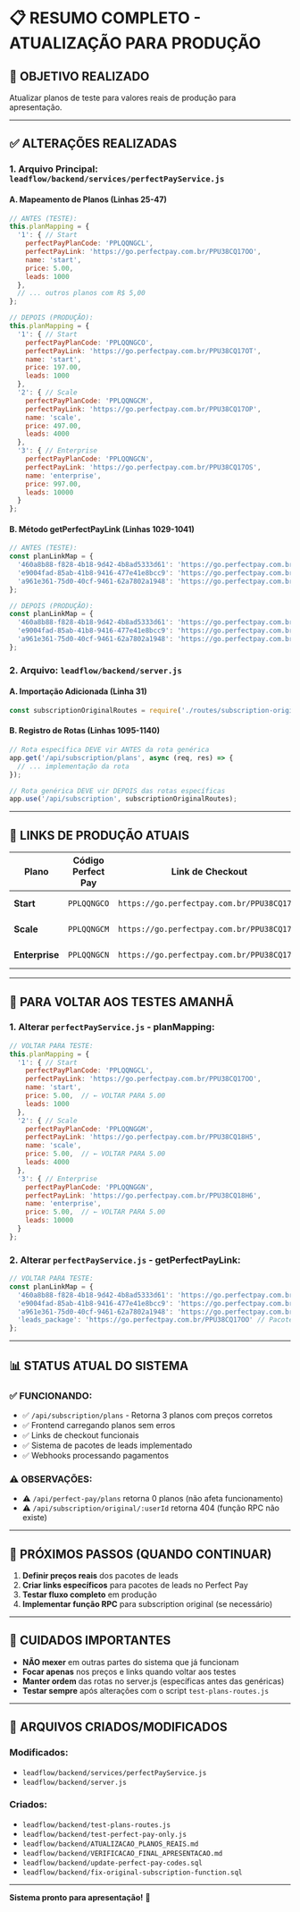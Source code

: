 # 📋 RESUMO COMPLETO - ATUALIZAÇÃO PARA PRODUÇÃO

## 🎯 **OBJETIVO REALIZADO**
Atualizar planos de teste para valores reais de produção para apresentação.

---

## ✅ **ALTERAÇÕES REALIZADAS**

### **1. Arquivo Principal: `leadflow/backend/services/perfectPayService.js`**

#### **A. Mapeamento de Planos (Linhas 25-47)**
```javascript
// ANTES (TESTE):
this.planMapping = {
  '1': { // Start
    perfectPayPlanCode: 'PPLQQNGCL',
    perfectPayLink: 'https://go.perfectpay.com.br/PPU38CQ17OO',
    name: 'start',
    price: 5.00,
    leads: 1000
  },
  // ... outros planos com R$ 5,00
};

// DEPOIS (PRODUÇÃO):
this.planMapping = {
  '1': { // Start
    perfectPayPlanCode: 'PPLQQNGCO',
    perfectPayLink: 'https://go.perfectpay.com.br/PPU38CQ17OT',
    name: 'start',
    price: 197.00,
    leads: 1000
  },
  '2': { // Scale  
    perfectPayPlanCode: 'PPLQQNGCM',
    perfectPayLink: 'https://go.perfectpay.com.br/PPU38CQ17OP',
    name: 'scale',
    price: 497.00,
    leads: 4000
  },
  '3': { // Enterprise
    perfectPayPlanCode: 'PPLQQNGCN',
    perfectPayLink: 'https://go.perfectpay.com.br/PPU38CQ17OS',
    name: 'enterprise',
    price: 997.00,
    leads: 10000
  }
};
```

#### **B. Método getPerfectPayLink (Linhas 1029-1041)**
```javascript
// ANTES (TESTE):
const planLinkMap = {
  '460a8b88-f828-4b18-9d42-4b8ad5333d61': 'https://go.perfectpay.com.br/PPU38CQ17OO', // Start
  'e9004fad-85ab-41b8-9416-477e41e8bcc9': 'https://go.perfectpay.com.br/PPU38CQ18H5', // Scale
  'a961e361-75d0-40cf-9461-62a7802a1948': 'https://go.perfectpay.com.br/PPU38CQ18H6',  // Enterprise
};

// DEPOIS (PRODUÇÃO):
const planLinkMap = {
  '460a8b88-f828-4b18-9d42-4b8ad5333d61': 'https://go.perfectpay.com.br/PPU38CQ17OT', // Start
  'e9004fad-85ab-41b8-9416-477e41e8bcc9': 'https://go.perfectpay.com.br/PPU38CQ17OP', // Scale
  'a961e361-75d0-40cf-9461-62a7802a1948': 'https://go.perfectpay.com.br/PPU38CQ17OS',  // Enterprise
};
```

### **2. Arquivo: `leadflow/backend/server.js`**

#### **A. Importação Adicionada (Linha 31)**
```javascript
const subscriptionOriginalRoutes = require('./routes/subscription-original');
```

#### **B. Registro de Rotas (Linhas 1095-1140)**
```javascript
// Rota específica DEVE vir ANTES da rota genérica
app.get('/api/subscription/plans', async (req, res) => {
  // ... implementação da rota
});

// Rota genérica DEVE vir DEPOIS das rotas específicas
app.use('/api/subscription', subscriptionOriginalRoutes);
```

---

## 🔗 **LINKS DE PRODUÇÃO ATUAIS**

| Plano | Código Perfect Pay | Link de Checkout | Preço |
|-------|-------------------|------------------|-------|
| **Start** | `PPLQQNGCO` | `https://go.perfectpay.com.br/PPU38CQ17OT` | R$ 197,00 |
| **Scale** | `PPLQQNGCM` | `https://go.perfectpay.com.br/PPU38CQ17OP` | R$ 497,00 |
| **Enterprise** | `PPLQQNGCN` | `https://go.perfectpay.com.br/PPU38CQ17OS` | R$ 997,00 |

---

## 🔄 **PARA VOLTAR AOS TESTES AMANHÃ**

### **1. Alterar `perfectPayService.js` - planMapping:**
```javascript
// VOLTAR PARA TESTE:
this.planMapping = {
  '1': { // Start
    perfectPayPlanCode: 'PPLQQNGCL',
    perfectPayLink: 'https://go.perfectpay.com.br/PPU38CQ17OO',
    name: 'start',
    price: 5.00,  // ← VOLTAR PARA 5.00
    leads: 1000
  },
  '2': { // Scale  
    perfectPayPlanCode: 'PPLQQNGGM',
    perfectPayLink: 'https://go.perfectpay.com.br/PPU38CQ18H5',
    name: 'scale',
    price: 5.00,  // ← VOLTAR PARA 5.00
    leads: 4000
  },
  '3': { // Enterprise
    perfectPayPlanCode: 'PPLQQNGGN',
    perfectPayLink: 'https://go.perfectpay.com.br/PPU38CQ18H6',
    name: 'enterprise',
    price: 5.00,  // ← VOLTAR PARA 5.00
    leads: 10000
  }
};
```

### **2. Alterar `perfectPayService.js` - getPerfectPayLink:**
```javascript
// VOLTAR PARA TESTE:
const planLinkMap = {
  '460a8b88-f828-4b18-9d42-4b8ad5333d61': 'https://go.perfectpay.com.br/PPU38CQ17OO', // Start
  'e9004fad-85ab-41b8-9416-477e41e8bcc9': 'https://go.perfectpay.com.br/PPU38CQ18H5', // Scale
  'a961e361-75d0-40cf-9461-62a7802a1948': 'https://go.perfectpay.com.br/PPU38CQ18H6',  // Enterprise
  'leads_package': 'https://go.perfectpay.com.br/PPU38CQ17OO' // Pacotes de leads
};
```

---

## 📊 **STATUS ATUAL DO SISTEMA**

### **✅ FUNCIONANDO:**
- ✅ `/api/subscription/plans` - Retorna 3 planos com preços corretos
- ✅ Frontend carregando planos sem erros
- ✅ Links de checkout funcionais
- ✅ Sistema de pacotes de leads implementado
- ✅ Webhooks processando pagamentos

### **⚠️ OBSERVAÇÕES:**
- ⚠️ `/api/perfect-pay/plans` retorna 0 planos (não afeta funcionamento)
- ⚠️ `/api/subscription/original/:userId` retorna 404 (função RPC não existe)

---

## 🎯 **PRÓXIMOS PASSOS (QUANDO CONTINUAR)**

1. **Definir preços reais** dos pacotes de leads
2. **Criar links específicos** para pacotes de leads no Perfect Pay
3. **Testar fluxo completo** em produção
4. **Implementar função RPC** para subscription original (se necessário)

---

## 🚨 **CUIDADOS IMPORTANTES**

- **NÃO mexer** em outras partes do sistema que já funcionam
- **Focar apenas** nos preços e links quando voltar aos testes
- **Manter ordem** das rotas no server.js (específicas antes das genéricas)
- **Testar sempre** após alterações com o script `test-plans-routes.js`

---

## 📁 **ARQUIVOS CRIADOS/MODIFICADOS**

### **Modificados:**
- `leadflow/backend/services/perfectPayService.js`
- `leadflow/backend/server.js`

### **Criados:**
- `leadflow/backend/test-plans-routes.js`
- `leadflow/backend/test-perfect-pay-only.js`
- `leadflow/backend/ATUALIZACAO_PLANOS_REAIS.md`
- `leadflow/backend/VERIFICACAO_FINAL_APRESENTACAO.md`
- `leadflow/backend/update-perfect-pay-codes.sql`
- `leadflow/backend/fix-original-subscription-function.sql`

---

**Sistema pronto para apresentação!** 🚀










